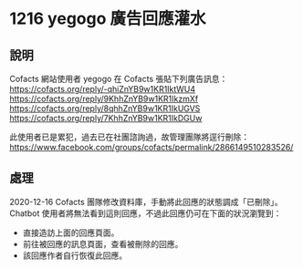 # 1216 yegogo 廣告回應灌水

## 說明

Cofacts 網站使用者 yegogo 在 Cofacts 張貼下列廣告訊息：
https://cofacts.org/reply/-qhiZnYB9w1KR1IktWU4
https://cofacts.org/reply/9KhhZnYB9w1KR1IkzmXf
https://cofacts.org/reply/8qhhZnYB9w1KR1IkUGVS
https://cofacts.org/reply/7KhhZnYB9w1KR1IkDGUw

此使用者已是累犯，過去已在社團諮詢過，故管理團隊將逕行刪除：
https://www.facebook.com/groups/cofacts/permalink/2866149510283526/

## 處理

2020-12-16 Cofacts 團隊修改資料庫，手動將此回應的狀態調成「已刪除」。 Chatbot 使用者將無法看到這則回應，不過此回應仍可在下面的狀況瀏覽到：

- 直接造訪上面的回應頁面。
- 前往被回應的訊息頁面，查看被刪除的回應。
- 該回應作者自行恢復此回應。
